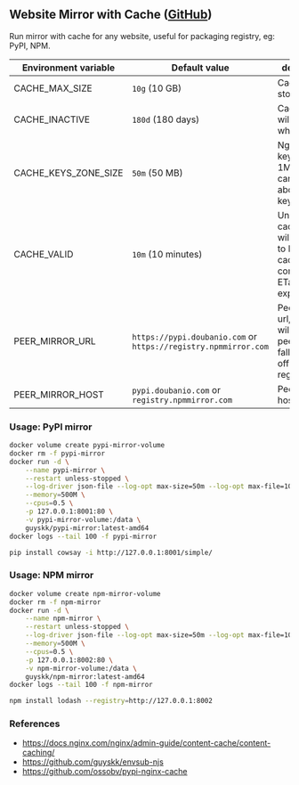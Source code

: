 ## Website Mirror with Cache ([GitHub](https://github.com/guyskk/website-mirror))

Run mirror with cache for any website, useful for packaging registry, eg: PyPI, NPM.

| Environment variable | Default value | description |
| -------------------- | ------------- | ----------- |
| CACHE_MAX_SIZE       | `10g` (10 GB)   | Cache storage size |
| CACHE_INACTIVE       | `180d` (180 days) | Cached data will removed when inactive |
| CACHE_KEYS_ZONE_SIZE | `50m` (50 MB)     | Nginx keys_zone, 1MB zone can store about 8K keys |
| CACHE_VALID | `10m` (10 minutes) | Unconditional cache time, will fallback to HTTP cache-control / ETags when expired |
| PEER_MIRROR_URL | `https://pypi.doubanio.com` or `https://registry.npmmirror.com` | Peer mirror url, request will first try peer then fallback to official registry |
| PEER_MIRROR_HOST | `pypi.doubanio.com` or `registry.npmmirror.com` | Peer mirror host |

### Usage: PyPI mirror

```bash
docker volume create pypi-mirror-volume
docker rm -f pypi-mirror
docker run -d \
    --name pypi-mirror \
    --restart unless-stopped \
    --log-driver json-file --log-opt max-size=50m --log-opt max-file=10 \
    --memory=500M \
    --cpus=0.5 \
    -p 127.0.0.1:8001:80 \
    -v pypi-mirror-volume:/data \
    guyskk/pypi-mirror:latest-amd64
docker logs --tail 100 -f pypi-mirror
```

```bash
pip install cowsay -i http://127.0.0.1:8001/simple/
```

### Usage: NPM mirror

```bash
docker volume create npm-mirror-volume
docker rm -f npm-mirror
docker run -d \
    --name npm-mirror \
    --restart unless-stopped \
    --log-driver json-file --log-opt max-size=50m --log-opt max-file=10 \
    --memory=500M \
    --cpus=0.5 \
    -p 127.0.0.1:8002:80 \
    -v npm-mirror-volume:/data \
    guyskk/npm-mirror:latest-amd64
docker logs --tail 100 -f npm-mirror
```

```bash
npm install lodash --registry=http://127.0.0.1:8002
```

### References

- https://docs.nginx.com/nginx/admin-guide/content-cache/content-caching/
- https://github.com/guyskk/envsub-njs
- https://github.com/ossobv/pypi-nginx-cache
